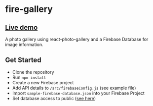 # fire-gallery

## [Live demo](https://fire-gallery-0.firebaseapp.com/)

A photo gallery using react-photo-gallery and a Firebase Database for image information.

## Get Started
* Clone the repository
* Run ```npm install```
* Create a new Firebase project
* Add API details to ```/src/firebaseConfig.js``` (see example file)
* Import ```sample-firebase-database.json``` into your Firebase Project
* Set database access to public ([see here](https://firebase.google.com/docs/database/security/quickstart))